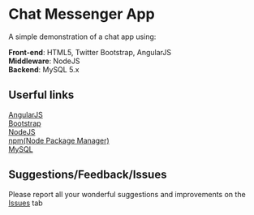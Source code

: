 # Chat Messenger App

A simple demonstration of a chat app using:

**Front-end**: HTML5, Twitter Bootstrap, AngularJS  
**Middleware**: NodeJS  
**Backend**: MySQL 5.x

Userful links
----
[AngularJS](https://angularjs.org/)  
[Bootstrap](http://getbootstrap.com/)  
[NodeJS](https://nodejs.org/en/)  
[npm(Node Package Manager)](https://www.npmjs.com/)  
[MySQL](http://dev.mysql.com/doc/refman/5.7/en/installing.html)

Suggestions/Feedback/Issues
----
Please report all your wonderful suggestions and improvements on the
[Issues](https://github.com/anchit-choudhry/chat-messenger/issues) tab
